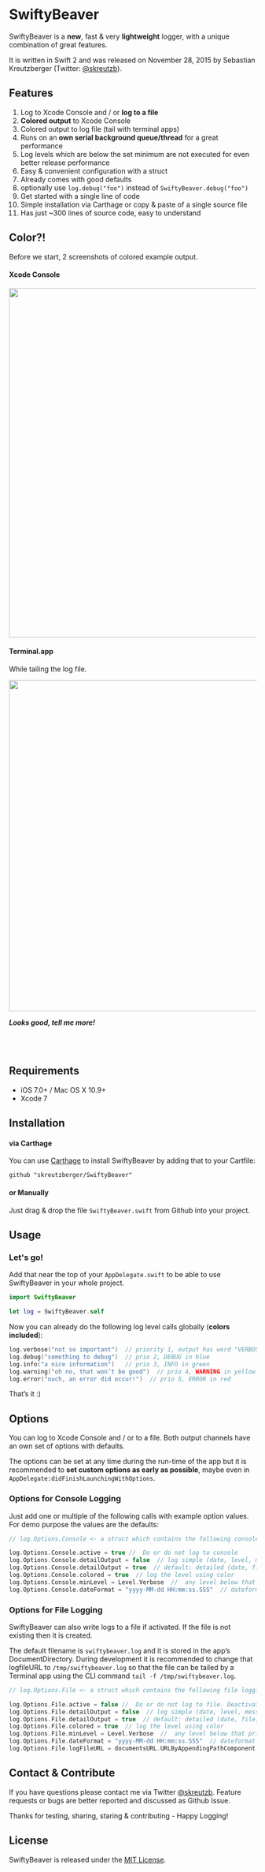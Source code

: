 # SwiftyBeaver 

SwiftyBeaver is a **new**, fast & very **lightweight** logger, with a unique combination of great features. 

It is written in Swift 2 and was released on November 28, 2015 by Sebastian Kreutzberger (Twitter: [@skreutzb](https://twitter.com/skreutzb)).

## Features

1. Log to Xcode Console and / or **log to a file**
1. **Colored output** to Xcode Console
1. Colored output to log file (tail with terminal apps)
1. Runs on an **own serial background queue/thread** for a great performance
1. Log levels which are below the set minimum are not executed for even better release performance
1. Easy & convenient configuration with a struct
1. Already comes with good defaults
1. optionally use `log.debug("foo")` instead of `SwiftyBeaver.debug("foo")`
1. Get started with a single line of code
1. Simple installation via Carthage or copy & paste of a single source file
1. Has just ~300 lines of source code, easy to understand

## Color?!

Before we start, 2 screenshots of colored example output.

#### Xcode Console

<img src="https://cloud.githubusercontent.com/assets/564725/11452558/17fd5f04-95ec-11e5-96d2-427f62ed4f05.jpg" width="709">

#### Terminal.app

While tailing the log file.

<img src="https://cloud.githubusercontent.com/assets/564725/11452560/33225d16-95ec-11e5-8461-78f50b9e8da7.jpg" width="672">

***Looks good, tell me more!***

<br><br>



## Requirements

- iOS 7.0+ / Mac OS X 10.9+
- Xcode 7

## Installation

#### via Carthage

You can use [Carthage](https://github.com/Carthage/Carthage
) to install SwiftyBeaver by adding that to your Cartfile: 
```
github "skreutzberger/SwiftyBeaver"
```

#### or Manually
Just drag & drop the file `SwiftyBeaver.swift` from Github into your project. 


## Usage

### Let's go!

Add that near the top of your `AppDelegate.swift` to be able to use SwiftyBeaver in your whole project.
```Swift
import SwiftyBeaver

let log = SwiftyBeaver.self
```

Now you can already do the following log level calls globally (**colors included**):

```Swift
log.verbose("not so important")  // priority 1, output has word "VERBOSE" in silver color
log.debug("something to debug")  // prio 2, DEBUG in blue
log.info("a nice information")   // prio 3, INFO in green
log.warning("oh no, that won’t be good")  // prio 4, WARNING in yellow
log.error("ouch, an error did occur!")  // prio 5, ERROR in red
```

That’s it :)

## Options

You can log to Xcode Console and / or to a file. Both output channels have an own set of options with defaults. 

The options can be set at any time during the run-time of the app but it is recommended to **set custom options as 
early as possible**, maybe even in `AppDelegate:didFinishLaunchingWithOptions`. 

### Options for Console Logging

Just add one or multiple of the following calls with example option values. For demo purpose the values are the defaults:

```Swift
// log.Options.Console <- a struct which contains the following console logging options:

log.Options.Console.active = true //  Do or do not log to console
log.Options.Console.detailOutput = false  // log simple (date, level, message) 
log.Options.Console.detailOutput = true  // default: detailed (date, file, function, line, level, message)
log.Options.Console.colored = true  // log the level using color
log.Options.Console.minLevel = Level.Verbose  //  any level below that priority is not logged
log.Options.Console.dateFormat = "yyyy-MM-dd HH:mm:ss.SSS"  // dateformat including milliseconds
```

### Options for File Logging

SwiftyBeaver can also write logs to a file if activated. If the file is not existing then it is created. 

The default filename is `swiftybeaver.log` and it is stored in the app’s DocumentDirectory. 
During development it is recommended to change that logfileURL to `/tmp/swiftybeaver.log` so that the file can be tailed by a Terminal app using the CLI command `tail -f /tmp/swiftybeaver.log`.


```Swift
// log.Options.File <- a struct which contains the following file logging options:

log.Options.File.active = false //  Do or do not log to file. Deactivated on default!!!
log.Options.File.detailOutput = false  // log simple (date, level, message) 
log.Options.File.detailOutput = true  // default: detailed (date, file, function, line, level, message)
log.Options.File.colored = true  // log the level using color
log.Options.File.minLevel = Level.Verbose  //  any level below that priority is not logged
log.Options.File.dateFormat = "yyyy-MM-dd HH:mm:ss.SSS"  // dateformat including milliseconds
log.Options.File.logFileURL = documentsURL.URLByAppendingPathComponent("swiftybeaver.log", isDirectory: false)
```

## Contact & Contribute
If you have questions please contact me via Twitter [@skreutzb](https://twitter.com/skreutzb). Feature requests or bugs are better reported and discussed as Github Issue.

Thanks for testing, sharing, staring & contributing - Happy Logging!

## License
SwiftyBeaver is released under the [MIT License](https://github.com/skreutzberger/SwiftyBeaver/blob/master/License.txt).


